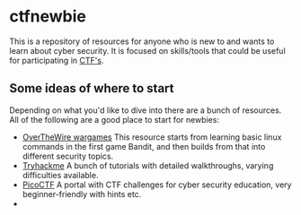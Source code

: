 # ctfnewbie

This is a repository of resources for anyone who is new to and wants to learn about cyber security. It is focused on skills/tools that could be useful for participating in [CTF's](https://en.wikipedia.org/wiki/Capture_the_flag_(cybersecurity)).


## Some ideas of where to start

Depending on what you'd like to dive into there are a bunch of resources. All of the following are a good place to start for newbies: 

* [OverTheWire wargames](https://overthewire.org/wargames/) This resource starts from learning basic linux commands in the first game Bandit, and then builds from that into different security topics.
* [Tryhackme](https://tryhackme.com/) A bunch of tutorials with detailed walkthroughs, varying difficulties available. 
* [PicoCTF](https://picoctf.org/) A portal with CTF challenges for cyber security education, very beginner-friendly with hints etc.
*
